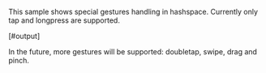 This sample shows special gestures handling in hashspace.
Currently only tap and longpress are supported.

[#output]

In the future, more gestures will be supported: doubletap, swipe, drag and pinch.